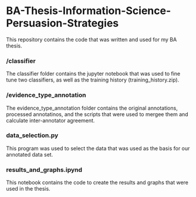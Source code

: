 # BA-Thesis-Information-Science-Persuasion-Strategies

This repository contains the code that was written and used for my BA thesis.

### /classifier

The classifier folder contains the jupyter notebook that was used to fine tune two classifiers, as well as the training history (training_history.zip).

### /evidence_type_annotation

The evidence_type_annotation folder contains the original annotations, processed annotatinos, and the scripts that were used to mergee them and calculate inter-annotator agreement.

### data_selection.py

This program was used to select the data that was used as the basis for our annotated data set.

### results_and_graphs.ipynd

This notebook contains the code to create the results and graphs that were used in the thesis.
